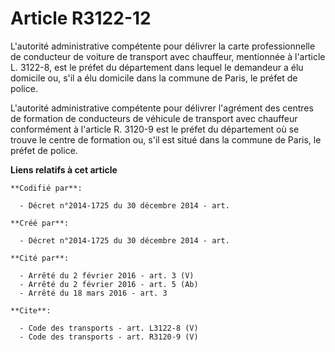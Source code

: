 # Article R3122-12

L'autorité administrative compétente pour délivrer la carte professionnelle de conducteur de voiture de transport avec
chauffeur, mentionnée à l'article L. 3122-8, est le préfet du département dans lequel le demandeur a élu domicile ou, s'il a
élu domicile dans la commune de Paris, le préfet de police. 

L'autorité administrative compétente pour délivrer l'agrément des centres de formation de conducteurs de véhicule de
transport avec chauffeur conformément à l'article R. 3120-9 est le préfet du département où se trouve le centre de formation
ou, s'il est situé dans la commune de Paris, le préfet de police.

**Liens relatifs à cet article**

	**Codifié par**:

	  - Décret n°2014-1725 du 30 décembre 2014 - art.

	**Créé par**:

	  - Décret n°2014-1725 du 30 décembre 2014 - art.

	**Cité par**:

	  - Arrêté du 2 février 2016 - art. 3 (V)
	  - Arrêté du 2 février 2016 - art. 5 (Ab)
	  - Arrêté du 18 mars 2016 - art. 3

	**Cite**:

	  - Code des transports - art. L3122-8 (V)
	  - Code des transports - art. R3120-9 (V)
